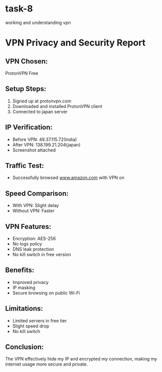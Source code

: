 # task-8
working and understanding vpn
# VPN Privacy and Security Report

## VPN Chosen:
ProtonVPN Free

## Setup Steps:
1. Signed up at protonvpn.com
2. Downloaded and installed ProtonVPN client
3. Connected to japan server

## IP Verification:
- Before VPN: 49.37.115.72(India)
- After VPN: 138.199.21.204(japan)
- Screenshot attached

## Traffic Test:
- Successfully browsed www.amazon.com with VPN on

## Speed Comparison:
- With VPN: Slight delay
- Without VPN: Faster

## VPN Features:
- Encryption: AES-256
- No logs policy
- DNS leak protection
- No kill switch in free version

## Benefits:
- Improved privacy
- IP masking
- Secure browsing on public Wi-Fi

## Limitations:
- Limited servers in free tier
- Slight speed drop
- No kill switch

## Conclusion:
The VPN effectively hide my IP and encrypted my connection, making my internet usage more secure and private.

